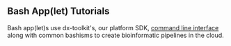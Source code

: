 ## Bash App(let) Tutorials

Bash app(let)s use dx-toolkit's, our platform SDK, [command line interface](https://wiki.dnanexus.com/Command-Line-Client/Index%20of%20dx%20Commands) along with common bashisms to create bioinformatic pipelines in the cloud.